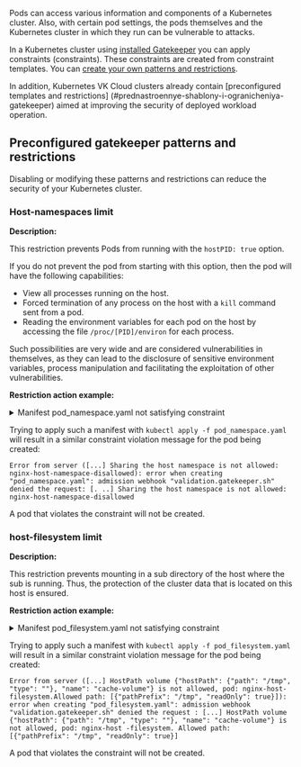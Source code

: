 Pods can access various information and components of a Kubernetes cluster. Also, with certain pod settings, the pods themselves and the Kubernetes cluster in which they run can be vulnerable to attacks.

In a Kubernetes cluster using [installed Gatekeeper](/docs/en/base/k8s/k8s-addons/k8s-gatekeeper/k8s-opa) you can apply constraints (constraints). These constraints are created from constraint templates. You can [create your own patterns and restrictions](/docs/en/base/k8s/k8s-addons/k8s-gatekeeper/k8s-policy).

In addition, Kubernetes VK Cloud clusters already contain [preconfigured templates and restrictions] (#prednastroennye-shablony-i-ogranicheniya-gatekeeper) aimed at improving the security of deployed workload operation.

## Preconfigured gatekeeper patterns and restrictions

<warn>

Disabling or modifying these patterns and restrictions can reduce the security of your Kubernetes cluster.

</warn>

### Host-namespaces limit

**Description:**

This restriction prevents Pods from running with the `hostPID: true` option.

If you do not prevent the pod from starting with this option, then the pod will have the following capabilities:

- View all processes running on the host.
- Forced termination of any process on the host with a `kill` command sent from a pod.
- Reading the environment variables for each pod on the host by accessing the file `/proc/[PID]/environ` for each process.

Such possibilities are very wide and are considered vulnerabilities in themselves, as they can lead to the disclosure of sensitive environment variables, process manipulation and facilitating the exploitation of other vulnerabilities.

**Restriction action example:**

<details>
<summary>Manifest pod_namespace.yaml not satisfying constraint</summary>

<!-- prettier-ignore -->
```yaml
apiVersion: v1
kind: Pod
metadata:
  name: nginx-host-namespace-disallowed
  labels:
    app: nginx-host-namespace
spec:
  hostPID: true
  hostIPC: true
  containers:
    - name: nginx
      image: nginx
```

</details>

Trying to apply such a manifest with `kubectl apply -f pod_namespace.yaml` will result in a similar constraint violation message for the pod being created:

```text
Error from server ([...] Sharing the host namespace is not allowed: nginx-host-namespace-disallowed): error when creating "pod_namespace.yaml": admission webhook "validation.gatekeeper.sh" denied the request: [. ..] Sharing the host namespace is not allowed: nginx-host-namespace-disallowed
```

A pod that violates the constraint will not be created.

### host-filesystem limit

**Description:**

This restriction prevents mounting in a sub directory of the host where the sub is running. Thus, the protection of the cluster data that is located on this host is ensured.

**Restriction action example:**

<details>
<summary>Manifest pod_filesystem.yaml not satisfying constraint</summary>

<!-- prettier-ignore -->
```yaml
apiVersion: v1
kind: Pod
metadata:
  name: nginx-host-filesystem
  labels:
    app:nginx-host-filesystem-disallowed
spec:
  containers:
    - name: nginx
      image: nginx
      volumeMounts:
        - mountPath: /cache
          name: cache-volume
          readOnly: true
  volumes:
    - name: cache-volume
      hostpath:
        path: /tmp # directory on host
```

</details>

Trying to apply such a manifest with `kubectl apply -f pod_filesystem.yaml` will result in a similar constraint violation message for the pod being created:

```text
Error from server ([...] HostPath volume {"hostPath": {"path": "/tmp", "type": ""}, "name": "cache-volume"} is not allowed, pod: nginx-host-filesystem.Allowed path: [{"pathPrefix": "/tmp", "readOnly": true}]): error when creating "pod_filesystem.yaml": admission webhook "validation.gatekeeper.sh" denied the request : [...] HostPath volume {"hostPath": {"path": "/tmp", "type": ""}, "name": "cache-volume"} is not allowed, pod: nginx-host -filesystem. Allowed path: [{"pathPrefix": "/tmp", "readOnly": true}]
```

A pod that violates the constraint will not be created.
